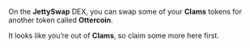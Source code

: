 On the **JettySwap** DEX, you can swap some of your **Clams** tokens for another token called **Ottercoin**.

It looks like you’re out of **Clams**, so claim some more here first.

